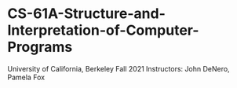 # CS-61A-Structure-and-Interpretation-of-Computer-Programs
University of California, Berkeley
Fall 2021
Instructors: John DeNero, Pamela Fox
